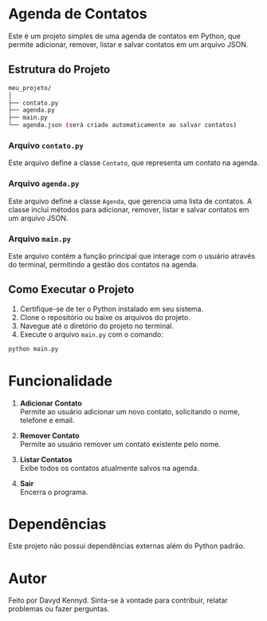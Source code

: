 # Agenda de Contatos

Este é um projeto simples de uma agenda de contatos em Python, que permite adicionar, remover, listar e salvar contatos em um arquivo JSON.

## Estrutura do Projeto

```bash
meu_projeto/
│
├── contato.py
├── agenda.py
├── main.py
└── agenda.json (será criado automaticamente ao salvar contatos)
```


### Arquivo `contato.py`

Este arquivo define a classe `Contato`, que representa um contato na agenda.

### Arquivo `agenda.py`

Este arquivo define a classe `Agenda`, que gerencia uma lista de contatos. A classe inclui métodos para adicionar, remover, listar e salvar contatos em um arquivo JSON.

### Arquivo `main.py`

Este arquivo contém a função principal que interage com o usuário através do terminal, permitindo a gestão dos contatos na agenda.

## Como Executar o Projeto

1. Certifique-se de ter o Python instalado em seu sistema.
2. Clone o repositório ou baixe os arquivos do projeto.
3. Navegue até o diretório do projeto no terminal.
4. Execute o arquivo `main.py` com o comando:

```sh
python main.py
```
# Funcionalidade

1. **Adicionar Contato**  
   Permite ao usuário adicionar um novo contato, solicitando o nome, telefone e email.

2. **Remover Contato**  
   Permite ao usuário remover um contato existente pelo nome.

3. **Listar Contatos**  
   Exibe todos os contatos atualmente salvos na agenda.

4. **Sair**  
   Encerra o programa.

# Dependências

Este projeto não possui dependências externas além do Python padrão.

# Autor

Feito por Davyd Kennyd. Sinta-se à vontade para contribuir, relatar problemas ou fazer perguntas.
